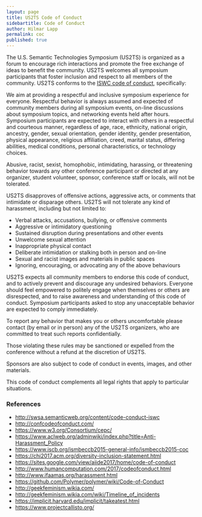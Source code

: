 ```yaml
---
layout: page
title: US2TS Code of Conduct
sidebartitle: Code of Conduct
author: Hilmar Lapp
permalink: coc
published: true
---
```


The U.S. Semantic Technologies Symposium (US2TS) is organized as a forum to encourage rich interactions and promote the free exchange of ideas to benefit the community. US2TS welcomes all symposium participants that foster inclusion and respect to all members of the community. US2TS conforms to the [ISWC code of conduct](http://swsa.semanticweb.org/content/code-conduct-iswc), specifically:

We aim at providing a respectful and inclusive symposium experience for everyone. Respectful behavior is always assumed and expected of community members during all symposium events, on-line discussions about symposium topics, and networking events held after hours. Symposium participants are expected to interact with others in a respectful and courteous manner, regardless of age, race, ethnicity, national origin, ancestry, gender, sexual orientation, gender identity, gender presentation, physical appearance, religious affiliation, creed, marital status, differing abilities, medical conditions, personal characteristics, or technology choices.

Abusive, racist, sexist, homophobic, intimidating, harassing, or threatening behavior towards any other conference participant or directed at any organizer, student volunteer, sponsor, conference staff or locals, will not be tolerated.

US2TS disapproves of offensive actions, aggressive acts, or comments that intimidate or disparage others. US2TS will not tolerate any kind of harassment, including but not limited to:

- Verbal attacks, accusations, bullying, or offensive comments
- Aggressive or intimidatory questioning
- Sustained disruption during presentations and other events
- Unwelcome sexual attention
- Inappropriate physical contact
- Deliberate intimidation or stalking both in person and on-line
- Sexual and racist images and materials in public spaces
- Ignoring, encouraging, or advocating any of the above behaviours

US2TS expects all community members to endorse this code of conduct, and to actively prevent and discourage any undesired behaviors. Everyone should feel empowered to politely engage when themselves or others are disrespected, and to raise awareness and understanding of this code of conduct. Symposium participants asked to stop any unacceptable behavior are expected to comply immediately.

To report any behavior that makes you or others uncomfortable please contact (by email or in person) any of the US2TS organizers, who are committed to treat such reports confidentially.

Those violating these rules may be sanctioned or expelled from the conference without a refund at the discretion of US2TS.

Sponsors are also subject to code of conduct in events, images, and other materials.

This code of conduct complements all legal rights that apply to particular situations.

### References

- http://swsa.semanticweb.org/content/code-conduct-iswc
- http://confcodeofconduct.com/
- https://www.w3.org/Consortium/cepc/
- https://www.aclweb.org/adminwiki/index.php?title=Anti-Harassment_Policy
- https://www.iscb.org/ismbeccb2015-general-info/ismbeccb2015-coc
- https://chi2017.acm.org/diversity-inclusion-statement.html
- https://sites.google.com/view/aiide2017/home/code-of-conduct
- http://www.humancomputation.com/2017/codeofconduct.html
- http://www.ifaamas.org/harassment.html
- https://github.com/Polymer/polymer/wiki/Code-of-Conduct
- http://geekfeminism.wikia.com/
- http://geekfeminism.wikia.com/wiki/Timeline_of_incidents
- https://implicit.harvard.edu/implicit/takeatest.html
- https://www.projectcallisto.org/
